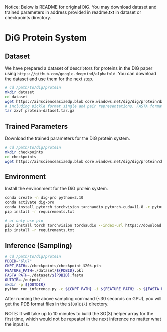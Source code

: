 Notice: Below is README for original DiG. You may download dataset and trained parameters in address provided in readme.txt in dataset or checkpoints directory. 

#  DiG Protein System

## Dataset

We have prepared a dataset of descriptors for proteins in the DiG paper using `https://github.com/google-deepmind/alphafold`. You can download the dataset and use them for the next step.

```bash
# cd /path/to/dig/protein
mkdir dataset
cd dataset
wget https://ai4scienceasiaedp.blob.core.windows.net/dig/dig/protein/dataset/protein-dataset.tar.gz$SAS -O protein-dataset.tar.gz
# including pickle format single and pair representations, FASTA format sequence files
tar zxvf protein-dataset.tar.gz
```

## Trained Parameters

Download the trained parameters for the DiG protein system.

```bash
# cd /path/to/dig/protein
mkdir checkpoints
cd checkpoints
wget https://ai4scienceasiaedp.blob.core.windows.net/dig/dig/protein/checkpoints/checkpoint-520k.pth$SAS -O checkpoint-520k.pth
```

## Environment

Install the environment for the DiG protein system.

```bash
conda create -n dig-pro python=3.10
conda activate dig-pro
conda install pytorch torchvision torchaudio pytorch-cuda=11.8 -c pytorch -c nvidia
pip install -r requirements.txt

# or only use pip
pip3 install torch torchvision torchaudio --index-url https://download.pytorch.org/whl/cu118
pip install -r requirements.txt
```

## Inference (Sampling)

```bash
# cd /path/to/dig/protein
PDBID="6lu7"
CKPT_PATH=./checkpoints/checkpoint-520k.pth
FEATURE_PATH=./dataset/${PDBID}.pkl
FASTA_PATH=./dataset/${PDBID}.fasta
OUTDIR=./output/
mkdir -p ${OUTDIR}
python run_inference.py -c ${CKPT_PATH} -i ${FEATURE_PATH} -s ${FASTA_PATH} -o ${PDBID} --output-prefix ${OUTDIR}  -n 1 --use-gpu --use-tqdm
```

After running the above sampling command (~30 seconds on GPU), you will get the PDB format files in the `${OUTDIR}` directory.

NOTE: It will take up to 10 minutes to build the SO(3) helper array for the first time, which would not be repeated in the next inference no matter what the input is.
